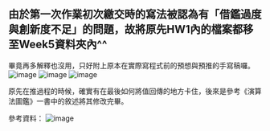 ## 由於第一次作業初次繳交時的寫法被認為有「借鑑過度與創新度不足」的問題，故將原先HW1內的檔案都移至Week5資料夾內^^
畢竟再多解釋也沒用，只好附上原本在實際寫程式前的預想與預推的手寫稿囉。
![image](https://images.plurk.com/1Y6jMSCv2hRVy5cRTq15t1.jpg)
![image](https://images.plurk.com/2S2oO4OdbG2mmbfFohC5bA.jpg)
![image](https://images.plurk.com/6whjQw5jCmSozh60MADt8z.jpg)

原先在推過程的時候，確實有在最後如何將值回傳的地方卡住，後來是參考《演算法圖鑑》一書中的敘述將其修改完畢。

參考資料：
![image](https://images.plurk.com/1Ay9eC19QMMPA5pvoQvrbN.jpg)

